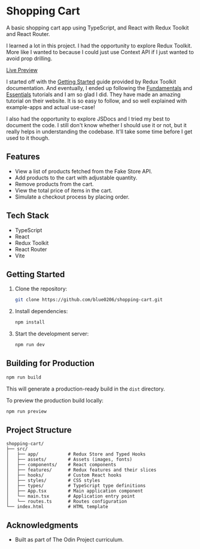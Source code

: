 # Shopping Cart

A basic shopping cart app using TypeScript, and React with Redux Toolkit and React Router.

I learned a lot in this project. I had the opportunity to explore Redux Toolkit. More like 
I wanted to because I could just use Context API if I just wanted to avoid prop drilling.

[Live Preview](https://shopping-cart-two-ruddy.vercel.app/)

I started off with the [Getting Started](https://redux-toolkit.js.org/introduction/getting-started) 
guide provided by Redux Toolkit documentation. 
And eventually, I ended up following the 
[Fundamentals](https://redux.js.org/tutorials/fundamentals/part-1-overview) and 
[Essentials](https://redux.js.org/tutorials/essentials/part-1-overview-concepts) tutorials and I am 
so glad I did. They have made an amazing tutorial on their website. It is so easy to follow, and so
well explained with example-apps and actual use-case!

I also had the opportunity to explore JSDocs and I tried my best to document the code. I still don't know
whether I should use it or not, but it really helps in understanding the codebase. It'll take some time before
I get used to it though.

## Features

- View a list of products fetched from the Fake Store API.
- Add products to the cart with adjustable quantity.
- Remove products from the cart.
- View the total price of items in the cart.
- Simulate a checkout process by placing order.

## Tech Stack

- TypeScript
- React
- Redux Toolkit
- React Router
- Vite

## Getting Started

1. Clone the repository:
   ```bash
   git clone https://github.com/blue0206/shopping-cart.git
   ```
2. Install dependencies:
   ```bash
   npm install
   ```
3. Start the development server:
   ```bash
   npm run dev
   ```

## Building for Production

```bash
npm run build
```

This will generate a production-ready build in the `dist` directory.

To preview the production build locally:

```bash
npm run preview
```

## Project Structure

```
shopping-cart/
├── src/
│   ├── app/           # Redux Store and Typed Hooks
│   ├── assets/        # Assets (images, fonts)
│   ├── components/    # React components
│   ├── features/      # Redux features and their slices
│   ├── hooks/         # Custom React hooks
│   ├── styles/        # CSS styles
│   ├── types/         # TypeScript type definitions
│   ├── App.tsx        # Main application component
│   └── main.tsx       # Application entry point
│   └── routes.ts      # Routes configuration
└── index.html         # HTML template
```

## Acknowledgments

- Built as part of The Odin Project curriculum.
